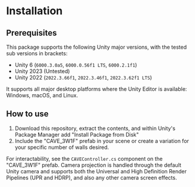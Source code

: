# Installation

## Prerequisites
This package supports the following Unity major versions, with the tested sub versions in brackets:
- Unity 6 (`6000.3.0a5`, `6000.0.56f1 LTS`, `6000.2.1f1`)
- Unity 2023 (Untested)
- Unity 2022 (`2022.3.66f1`, `2022.3.46f1`, `2022.3.62f1 LTS`)

It supports all major desktop platforms where the Unity Editor is available: Windows, macOS, and Linux.

## How to use
1. Download this repository, extract the contents, and within Unity's Package Manager add "Install Package from Disk"
2. Include the "CAVE\_3W1F" prefab in your scene or create a variation for your specific number of walls desired.

For interactability, see the `CAVEController.cs` component on the "CAVE\_3W1F" prefab.
Camera projection is handled through the default Unity camera and supports both the Universal and High Definition Render Pipelines (UPR and HDRP), and also any other camera screen effects.
